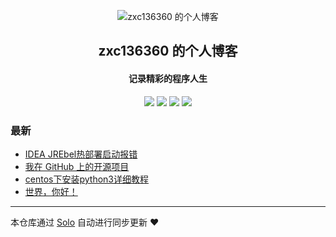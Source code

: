 <p align="center"><img alt="zxc136360 的个人博客" src="https://static.b3log.org/images/brand/solo-32.png"></p><h2 align="center">
zxc136360 的个人博客
</h2>

<h4 align="center">记录精彩的程序人生</h4>
<p align="center"><a title="zxc136360 的个人博客" target="_blank" href="https://github.com/zxc136360/solo-blog"><img src="https://img.shields.io/github/last-commit/zxc136360/solo-blog.svg?style=flat-square&color=FF9900"></a>
<a title="GitHub repo size in bytes" target="_blank" href="https://github.com/zxc136360/solo-blog"><img src="https://img.shields.io/github/repo-size/zxc136360/solo-blog.svg?style=flat-square"></a>
<a title="Solo Version" target="_blank" href="https://github.com/88250/solo/releases"><img src="https://img.shields.io/badge/solo-4.3.1-f1e05a.svg?style=flat-square&color=blueviolet"></a>
<a title="Hits" target="_blank" href="https://github.com/88250/hits"><img src="https://hits.b3log.org/zxc136360/solo-blog.svg"></a></p>

### 最新

* [IDEA JREbel热部署启动报错](http://1www.ruoot.top:24050/articles/2020/10/24/1603509575767.html)
* [我在 GitHub 上的开源项目](http://1www.ruoot.top:24050/my-github-repos)
* [centos下安装python3详细教程](http://1www.ruoot.top:24050/articles/2020/07/29/1595966812093.html)
* [世界，你好！](http://1www.ruoot.top:24050/hello-solo)



---

本仓库通过 [Solo](https://github.com/88250/solo) 自动进行同步更新 ❤️ 